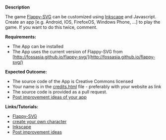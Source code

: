 **Description**

The game [Flappy-SVG](https://github.com/fossasia/flappy-svg#flappy-svg) can be customized using [Inkscape](http://inkscape.org/) and Javascript. Create an app [e.g. Android, IOS, FirefoxOS, Windows Phone, ...] to play the game. If you want to do this twice, comment.

**Requirements:**

- The App can be installed
- The App uses the current version of Flappy-SVG from [http://fossasia.github.io/flappy-svg/](http://fossasia.github.io/flappy-svg/)

**Expected Outcome:** 

- The source code of the App is Creative Commons licensed
- Your name is in the [credits.html](http://fossasia.github.io/flappy-svg/credits.html) file - preferably with your website as link
- The source code is provided as a pull request.
- [Post improvement ideas of your app](https://github.com/fossasia/flappy-svg/issues)

**Links/Tutorials:**

- [Flappy-SVG](https://github.com/fossasia/flappy-svg#flappy-svg)
- [create your own character](https://www.youtube.com/watch?v=dPHrmw4r16o)
- [Inkscape](http://inkscape.org/)
- [Post improvement ideas](https://github.com/fossasia/flappy-svg/issues)
